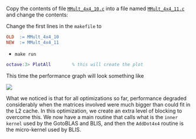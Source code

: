 Copy the contents of file [`MMult_4x4_10.c`](../blob/master/src/MMult_4x4_10.c) into a file named [`MMult_4x4_11.c`](../blob/master/src/MMult_4x4_11.c) and change the contents:


Change the first lines in the `makefile` to
```makefile
OLD  := MMult_4x4_10
NEW  := MMult_4x4_11
```
 * `make run`
```matlab
octave:3> PlotAll        % this will create the plot
```

This time the performance graph will look something like

![](../raw/master/figures/compare_MMult-4x4-10_MMult-4x4-11.png)


What we noticed is that for all optimizations so far, performance degraded considerably when the matrices involved were much bigger than could fit in the L2 cache.  In this optimization, we create an extra level of blocking to overcome this.  We now have a main routine that calls what is the `inner kernel` used by the GotoBLAS and BLIS, and then the `AddDot4x4` routine is the micro-kernel used by BLIS.

